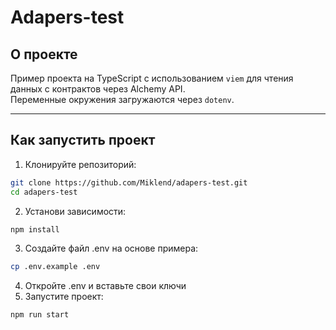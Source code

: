 # Adapers-test

## О проекте

Пример проекта на TypeScript с использованием `viem` для чтения данных с контрактов через Alchemy API.  
Переменные окружения загружаются через `dotenv`.

---

## Как запустить проект

1. Клонируйте репозиторий:

```bash
git clone https://github.com/Miklend/adapers-test.git
cd adapers-test
```
2. Установи зависимости:
```bash
npm install
```
3. Создайте файл .env на основе примера:
```bash
cp .env.example .env
```
4. Откройте .env и вставьте свои ключи
5. Запустите проект:
```bash
npm run start
```